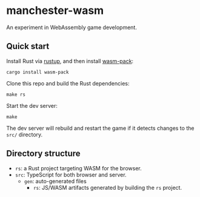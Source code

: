 # manchester-wasm

An experiment in WebAssembly game development.

## Quick start

Install Rust via [rustup](https://www.rust-lang.org/tools/install), and then install [wasm-pack](https://rustwasm.github.io/docs/wasm-pack/):

```
cargo install wasm-pack
```

Clone this repo and build the Rust dependencies:

```
make rs
```

Start the dev server:

```
make
```

The dev server will rebuild and restart the game if it detects changes to the `src/` directory.

## Directory structure

- `rs`: a Rust project targeting WASM for the browser.
- `src`: TypeScript for both browser and server.
  - `gen`: auto-generated files
    - `rs`: JS/WASM artifacts generated by building the `rs` project.

